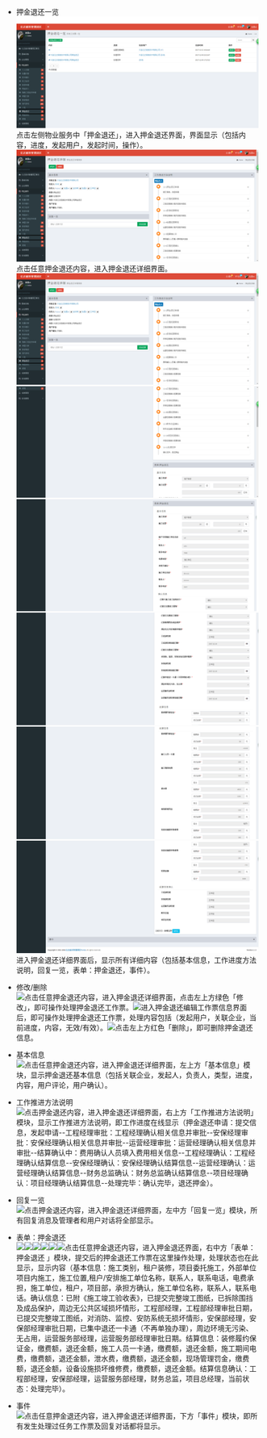 * 押金退还一览![](/assets/押金退还1.png)点击左侧物业服务中「押金退还」，进入押金退还界面，界面显示（包括内容，进度，发起用户，发起时间，操作）。![](/assets/押金退还2.png)点击任意押金退还内容，进入押金退还详细界面。![](/assets/押金退还2.png)![](/assets/押金退还3.png)![](/assets/押金退还4.png)![](/assets/押金退还5.png)![](/assets/押金退还6.png)![](/assets/押金退还7.png)进入押金退还详细界面后，显示所有详细内容（包括基本信息，工作进度方法说明，回复一览，表单：押金退还，事件）。

* 修改/删除  
  ![](https://www.gitbook.com/c385115e-1abf-4f16-904f-3577b321079e)点击任意押金退还内容，进入押金退还详细界面，点击左上方绿色「修改」，即可操作处理押金退还工作票。![](https://www.gitbook.com/ef2e668c-503f-408e-841d-19187e08b410)进入押金退还编辑工作票信息界面后，即可操作处理押金退还工作票，处理内容包括（发起用户，关联企业，当前进度，内容，无效/有效）。![](https://www.gitbook.com/1af8c31d-2710-46d7-ac14-b72b6e22ceab)点击左上方红色「删除」，即可删除押金退还信息。

* 基本信息  
  ![](https://www.gitbook.com/9bf8151c-4a90-4f81-a6eb-d8b1505bbefd)点击任意押金退还内容，进入押金退还详细界面，左上方「基本信息」模块，显示押金退还基本信息（包括关联企业，发起人，负责人，类型，进度，内容，用户评论，用户确认）。

* 工作推进方法说明  
  ![](https://www.gitbook.com/a4e99ad1-e3f3-41b3-be6b-9ca753f6d94f)点击押金退还内容，进入押金退还详细界面，右上方「工作推进方法说明」模块，显示工作推进方法说明，即工作进度在线显示（押金退还申请：提交信息，发起申请--工程经理审批：工程经理确认相关信息并审批--安保经理审批：安保经理确认相关信息并审批--运营经理审批：运营经理确认相关信息并审批--结算确认中：费用确认人员填入费用相关信息--工程经理确认：工程经理确认结算信息--安保经理确认：安保经理确认结算信息--运营经理确认：运营经理确认结算信息--财务总监确认：财务总监确认结算信息--项目经理确认：项目经理确认结算信息--处理完毕：确认完毕，退还押金）。

* 回复一览  
  ![](https://www.gitbook.com/d936976b-be2d-4e5b-8a34-c17b50f5bcd7)点击押金退还内容，进入押金退还详细界面，左中方「回复一览」模块，所有回复消息及管理者和用户对话将全部显示。

* 表单：押金退还  
  ![](https://www.gitbook.com/67f0a8cf-e7ab-4c4f-b6ca-8ec1eae49fd8)![](https://www.gitbook.com/92cbe139-251b-4758-8644-1ed7e6bf6bf8)![](https://www.gitbook.com/6c00de22-be63-4f84-b304-0899346afbd0)![](https://www.gitbook.com/da5e1b09-07b6-4b7c-a58f-0424032a3383)![](https://www.gitbook.com/80cbe6af-1d9e-4017-b506-34814942d575)![](https://www.gitbook.com/7249ddd4-9c92-4c38-8f53-79d97b20a199)点击任意押金退还内容，进入押金退还界面，右中方「表单：押金退还 」模块，提交后的押金退还工作票在这里操作处理，处理状态也在此显示，显示内容（基本信息：施工类别，租户装修，项目委托施工，外部单位项目内施工，施工位置,租户/安排施工单位名称，联系人，联系电话，电费承担，施工单位，租户，项目部，承担方确认，施工单位名称，联系人，联系电话。确认信息：已附《施工竣工验收表》，已提交完整竣工图纸，已拆除围挡及成品保护，周边无公共区域损坏情形，工程部经理，工程部经理审批日期，已提交完整竣工图纸，对消防、监控、安防系统无损坏情形，安保部经理，安保部经理审批日期，已集中退还一卡通（不再单独办理），周边环境无污染、无占用，运营服务部经理，运营服务部经理审批日期。结算信息：装修履约保证金，缴费额，退还金额，施工人员一卡通，缴费额，退还金额，施工期间电费，缴费额，退还金额，泄水费，缴费额，退还金额，现场管理罚金，缴费额，退还金额，设备设施损坏维修费，缴费额，退还金额。结算信息确认：工程部经理，安保部经理，运营服务部经理，财务总监，项目总经理，当前状态：处理完毕）。

* 事件  
  ![](https://www.gitbook.com/2e0ac963-394f-458d-9e8e-01cfa3caaef3)点击任意押金退还内容，进入押金退还详细界面，下方「事件」模块，即所有发生处理过任务工作票及回复对话都将显示。



